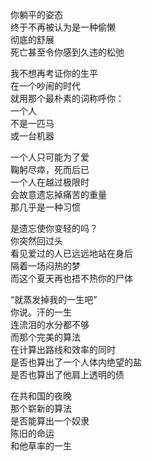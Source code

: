 你躺平的姿态  
终于不再被认为是一种偷懒  
彻底的舒展  
死亡甚至令你感到久违的松弛  

我不想再考证你的生平  
在一个吵闹的时代  
就用那个最朴素的词称呼你：  
一个人  
不是一匹马  
或一台机器  

一个人只可能为了爱  
鞠躬尽瘁，死而后已  
一个人在越过极限时  
会故意遗忘掉痛苦的重量  
那几乎是一种习惯  

是遗忘使你变轻的吗？  
你突然回过头  
看见爱过的人已远远地站在身后  
隔着一场闷热的梦  
而这个夏天再也捂不热你的尸体  

“就蒸发掉我的一生吧”  
你说。汗的一生  
连流泪的水分都不够  
而那个完美的算法  
在计算出路线和效率的同时  
是否也算出了一个人体内绝望的盐  
是否也算出了他肩上透明的债  

在共和国的夜晚  
那个崭新的算法  
是否能算出一个奴隶  
陈旧的命运  
和他草率的一生  
